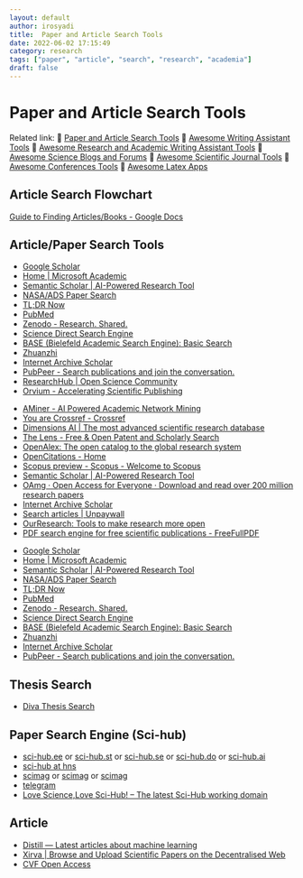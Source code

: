 ```yaml
---
layout: default
author: irosyadi
title:  Paper and Article Search Tools
date: 2022-06-02 17:15:49
category: research
tags: ["paper", "article", "search", "research", "academia"]
draft: false
---
```


# Paper and Article Search Tools

Related link:
🔗 [Paper and Article Search Tools](/research/paper-search)
🔗 [Awesome Writing Assistant Tools](/app/writing-assitant-app)
🔗 [Awesome Research and Academic Writing Assistant Tools](/research/paper-tool)
🔗 [Awesome Science Blogs and Forums](/research/science-blog)
🔗 [Awesome Scientific Journal Tools](/research/journal-tool)
🔗 [Awesome Conferences Tools](/research/conference-tool)
🔗 [Awesome Latex Apps](/research/latex-app)

## Article Search Flowchart
[Guide to Finding Articles/Books - Google Docs](https://docs.google.com/document/d/1ZwWs8JOrlkrrqiHwkQSwc4_NM85Zbzc9t9ifQ1rHZgM/edit)

## Article/Paper Search Tools
- [Google Scholar](https://scholar.google.com/)
- [Home | Microsoft Academic](https://academic.microsoft.com/home)
- [Semantic Scholar | AI-Powered Research Tool](https://www.semanticscholar.org/)
- [NASA/ADS Paper Search](https://ui.adsabs.harvard.edu/)
- [TL;DR Now](https://tldrnow.com/)
- [PubMed](https://pubmed.ncbi.nlm.nih.gov/)
- [Zenodo - Research. Shared.](https://zenodo.org/)
- [Science Direct Search Engine](https://www.sciencedirect.com/search?qs=)
- [BASE (Bielefeld Academic Search Engine): Basic Search](https://www.base-search.net/)
- [Zhuanzhi](https://www.zhuanzhi.ai/)
- [Internet Archive Scholar](https://scholar.archive.org/)
- [PubPeer - Search publications and join the conversation.](https://pubpeer.com/)
- [ResearchHub | Open Science Community](https://www.researchhub.com/all)
- [Orvium - Accelerating Scientific Publishing](https://orvium.io/researcher/)
* [AMiner - AI Powered Academic Network Mining](https://www.aminer.org/)
* [You are Crossref - Crossref](https://www.crossref.org/)
* [Dimensions AI | The most advanced scientific research database](https://www.dimensions.ai/)
* [The Lens - Free & Open Patent and Scholarly Search](https://www.lens.org/)
* [OpenAlex: The open catalog to the global research system](https://openalex.org/)
* [OpenCitations - Home](https://opencitations.net/)
* [Scopus preview - Scopus - Welcome to Scopus](https://www.scopus.com/home.uri)
* [Semantic Scholar | AI-Powered Research Tool](https://www.semanticscholar.org/)
* [OAmg · Open Access for Everyone · Download and read over 200 million research papers](https://oa.mg/)
* [Internet Archive Scholar](https://scholar.archive.org/)
* [Search articles | Unpaywall](http://unpaywall.org/articles)
* [OurResearch: Tools to make research more open](https://ourresearch.org/)
* [PDF search engine for free scientific publications - FreeFullPDF](http://www.freefullpdf.com/#gsc.tab=0)
- [Google Scholar](https://scholar.google.com/)
- [Home | Microsoft Academic](https://academic.microsoft.com/home)
- [Semantic Scholar | AI-Powered Research Tool](https://www.semanticscholar.org/)
- [NASA/ADS Paper Search](https://ui.adsabs.harvard.edu/)
- [TL;DR Now](https://tldrnow.com/)
- [PubMed](https://pubmed.ncbi.nlm.nih.gov/)
- [Zenodo - Research. Shared.](https://zenodo.org/)
- [Science Direct Search Engine](https://www.sciencedirect.com/search?qs=)
- [BASE (Bielefeld Academic Search Engine): Basic Search](https://www.base-search.net/)
- [Zhuanzhi](https://www.zhuanzhi.ai/)
- [Internet Archive Scholar](https://scholar.archive.org/)
- [PubPeer - Search publications and join the conversation.](https://pubpeer.com/)

## Thesis Search
- [Diva Thesis Search](https://www.diva-portal.org/smash/search.jsf?dswid=-4671)

## Paper Search Engine (Sci-hub)
- [sci-hub.ee](https://sci-hub.ee/) or [sci-hub.st](https://sci-hub.st/) or [sci-hub.se](https://sci-hub.se/) or [sci-hub.do](https://sci-hub.do/) or [sci-hub.ai](https://sci-hub.ai/)
- [sci-hub at hns](http://sci-hub.hns.hns.to/)
- [scimag](http://gen.lib.rus.ec/scimag/) or [scimag](http://libgen.rs/scimag/) or [scimag](https://libgen.fun/scimag)
- [telegram](https://telegram.me/scihubot)
- [Love Science,Love Sci-Hub! – The latest Sci-Hub working domain](https://lovescihub.wordpress.com/)

## Article
- [Distill — Latest articles about machine learning](https://distill.pub/)
- [Xirva | Browse and Upload Scientific Papers on the Decentralised Web](https://www.xirva.org/)
- [CVF Open Access](https://openaccess.thecvf.com/menu)




